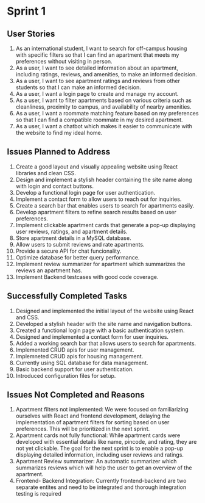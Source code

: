 # Sprint 1

## User Stories

1. As an international student, I want to search for off-campus housing with specific filters so that I can find an apartment that meets my preferences without visiting in person.
2. As a user, I want to see detailed information about an apartment, including ratings, reviews, and amenities, to make an informed decision.
3. As a user, I want to see apartment ratings and reviews from other students so that I can make an informed decision.
4. As a user, I want a login page to create and manage my account.
5. As a user, I want to filter apartments based on various criteria such as cleanliness, proximity to campus, and availability of nearby amenities.
6. As a user, I want a roommate matching feature based on my preferences so that I can find a compatible roommate in my desired apartment.
7. As a user, I want a chatbot which makes it easier to communicate with the website to find my ideal home.

## Issues Planned to Address

1. Create a good layout and visually appealing website using React libraries and clean CSS.
2. Design and implement a stylish header containing the site name along with login and contact buttons.
3. Develop a functional login page for user authentication.
4. Implement a contact form to allow users to reach out for inquiries.
5. Create a search bar that enables users to search for apartments easily.
6. Develop apartment filters to refine search results based on user preferences.
7. Implement clickable apartment cards that generate a pop-up displaying user reviews, ratings, and apartment details.
8. Store apartment details in a MySQL database.
9. Allow users to submit reviews and rate apartments.
10. Provide a secure API for chat funcionality.
11. Optimize database for better query performance.
12. Implement review summarizer for apartment which summarizes the reviews an apartment has.
13. Implement Backend testcases with good code coverage.

## Successfully Completed Tasks

1. Designed and implemented the initial layout of the website using React and CSS.
2. Developed a stylish header with the site name and navigation buttons.
3. Created a functional login page with a basic authentication system.
4. Designed and implemented a contact form for user inquiries.
5. Added a working search bar that allows users to search for apartments.
6. Implemented CRUD apis for user management.
7. Implemneted CRUD apis for housing management.
8. Currently using SQL database for data management.
9. Basic backend support for user authentication.
10. Introduced configuration files for setup. 
    
## Issues Not Completed and Reasons

1. Apartment filters not implemented: We were focused on familiarizing ourselves with React and frontend development, delaying the implementation of apartment filters for sorting based on user preferences. This will be prioritized in the next sprint.
2. Apartment cards not fully functional: While apartment cards were developed with essential details like name, pincode, and rating, they are not yet clickable. The goal for the next sprint is to enable a pop-up displaying detailed information, including user reviews and ratings.
3. Apartment Review summarizer: An automatic summarizer which summarizes reviews which will help the user to get an overview of the apartment.
4. Frontend- Backend Integration: Currently frontend-backend are two separate entites and need to be integrated and thorough integration testing is required
